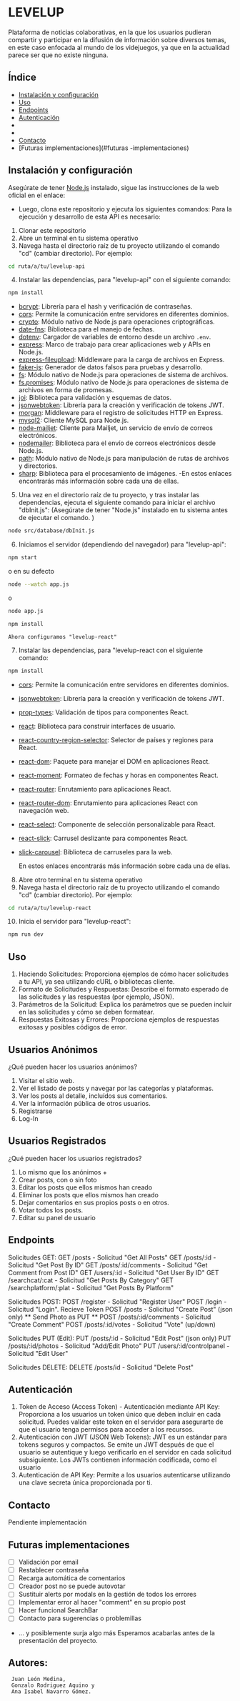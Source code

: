 # LEVELUP

Plataforma de noticias colaborativas, en la que los usuarios pudieran compartir y participar en la difusión de información sobre diversos temas, en este caso enfocada al mundo de los videjuegos, ya que en la actualidad parece ser que no existe ninguna.

## Índice

-   [Instalación y configuración](#instalación-y-configuración)
-   [Uso](#uso)
-   [Endpoints](#endpoints)
-   [Autenticación](#autenticación)
-
-
-   [Contacto](#contacto)
-   [Futuras implementaciones](#futuras -implementaciones)

## Instalación y configuración

Asegúrate de tener [Node.js](https://nodejs.org/) instalado, sigue las instrucciones de la web oficial en el enlace:

-   Luego, clona este repositorio y ejecuta los siguientes comandos:
    Para la ejecución y desarrollo de esta API es necesario:

1. Clonar este repositorio
2. Abre un terminal en tu sistema operativo
3. Navega hasta el directorio raíz de tu proyecto utilizando el comando "cd" (cambiar directorio). Por ejemplo:

```bash
cd ruta/a/tu/levelup-api
```

4. Instalar las dependencias, para "levelup-api" con el siguiente comando:

```bash
npm install
```

-   [bcrypt](https://www.npmjs.com/package/bcrypt): Librería para el hash y verificación de contraseñas.
-   [cors](https://www.npmjs.com/package/cors): Permite la comunicación entre servidores en diferentes dominios.
-   [crypto](https://nodejs.org/api/crypto.html): Módulo nativo de Node.js para operaciones criptográficas.
-   [date-fns](https://www.npmjs.com/package/date-fns): Biblioteca para el manejo de fechas.
-   [dotenv](https://www.npmjs.com/package/dotenv): Cargador de variables de entorno desde un archivo `.env`.
-   [express](https://expressjs.com/): Marco de trabajo para crear aplicaciones web y APIs en Node.js.
-   [express-fileupload](https://www.npmjs.com/package/express-fileupload): Middleware para la carga de archivos en Express.
-   [faker-js](https://www.npmjs.com/package/faker-js): Generador de datos falsos para pruebas y desarrollo.
-   [fs](https://nodejs.org/api/fs.html): Módulo nativo de Node.js para operaciones de sistema de archivos.
-   [fs.promises](https://www.npmjs.com/package/fs.promises): Módulo nativo de Node.js para operaciones de sistema de archivos en forma de promesas.
-   [joi](https://www.npmjs.com/package/joi): Biblioteca para validación y esquemas de datos.
-   [jsonwebtoken](https://www.npmjs.com/package/jsonwebtoken): Librería para la creación y verificación de tokens JWT.
-   [morgan](https://www.npmjs.com/package/morgan): Middleware para el registro de solicitudes HTTP en Express.
-   [mysql2](https://www.npmjs.com/package/mysql2): Cliente MySQL para Node.js.
-   [node-mailjet](https://www.npmjs.com/package/node-mailjet): Cliente para Mailjet, un servicio de envío de correos electrónicos.
-   [nodemailer](https://www.npmjs.com/package/nodemailer): Biblioteca para el envío de correos electrónicos desde Node.js.
-   [path](https://nodejs.org/api/path.html): Módulo nativo de Node.js para manipulación de rutas de archivos y directorios.
-   [sharp](https://www.npmjs.com/package/sharp): Biblioteca para el procesamiento de imágenes.
    -En estos enlaces encontrarás más información sobre cada una de ellas.

5. Una vez en el directorio raíz de tu proyecto, y tras instalar las dependencias, ejecuta el siguiente comando para iniciar el archivo "dbInit.js":
   (Asegúrate de tener "Node.js" instalado en tu sistema antes de ejecutar el comando. )

```bash
node src/database/dbInit.js
```

6. Iniciamos el servidor (dependiendo del navegador) para "levelup-api":

```bash
npm start
```

o en su defecto

```bash
node --watch app.js
```

o

```bash
node app.js
```

```bash
npm install
```

    Ahora configuramos "levelup-react"

7.  Instalar las dependencias, para "levelup-react con el siguiente comando:

```bash
npm install
```

-   [cors](https://www.npmjs.com/package/cors): Permite la comunicación entre servidores en diferentes dominios.
-   [jsonwebtoken](https://www.npmjs.com/package/jsonwebtoken): Librería para la creación y verificación de tokens JWT.
-   [prop-types](https://www.npmjs.com/package/prop-types): Validación de tipos para componentes React.
-   [react](https://reactjs.org/): Biblioteca para construir interfaces de usuario.
-   [react-country-region-selector](https://www.npmjs.com/package/react-country-region-selector): Selector de países y regiones para React.
-   [react-dom](https://reactjs.org/docs/react-dom.html): Paquete para manejar el DOM en aplicaciones React.
-   [react-moment](https://www.npmjs.com/package/react-moment): Formateo de fechas y horas en componentes React.
-   [react-router](https://reactrouter.com/): Enrutamiento para aplicaciones React.
-   [react-router-dom](https://reactrouter.com/web/guides/quick-start): Enrutamiento para aplicaciones React con navegación web.
-   [react-select](https://www.npmjs.com/package/react-select): Componente de selección personalizable para React.
-   [react-slick](https://react-slick.neostack.com/): Carrusel deslizante para componentes React.
-   [slick-carousel](https://www.npmjs.com/package/slick-carousel): Biblioteca de carruseles para la web.

    En estos enlaces encontrarás más información sobre cada una de ellas.

8. Abre otro terminal en tu sistema operativo
9. Navega hasta el directorio raíz de tu proyecto utilizando el comando "cd" (cambiar directorio). Por ejemplo:

```bash
cd ruta/a/tu/levelup-react
```

10. Inicia el servidor para "levelup-react":

```bash
npm run dev
```

## Uso

1. Haciendo Solicitudes: Proporciona ejemplos de cómo hacer solicitudes a tu API, ya sea utilizando cURL o bibliotecas cliente.
2. Formato de Solicitudes y Respuestas: Describe el formato esperado de las solicitudes y las respuestas (por ejemplo, JSON).
3. Parámetros de la Solicitud: Explica los parámetros que se pueden incluir en las solicitudes y cómo se deben formatear.
4. Respuestas Exitosas y Errores: Proporciona ejemplos de respuestas exitosas y posibles códigos de error.

## Usuarios Anónimos

¿Qué pueden hacer los usuarios anónimos?

1. Visitar el sitio web.
2. Ver el listado de posts y navegar por las categorías y plataformas.
3. Ver los posts al detalle, incluídos sus comentarios.
4. Ver la información pública de otros usuarios.
5. Registrarse
6. Log-In

## Usuarios Registrados

¿Qué pueden hacer los usuarios registrados?

1. Lo mismo que los anónimos +
2. Crear posts, con o sin foto
3. Editar los posts que ellos mismos han creado
4. Eliminar los posts que ellos mismos han creado
5. Dejar comentarios en sus propios posts o en otros.
6. Votar todos los posts.
7. Editar su panel de usuario

## Endpoints

Solicitudes GET:
GET /posts - Solicitud "Get All Posts"
GET /posts/:id - Solicitud "Get Post By ID"
GET /posts/:id/comments - Solicitud "Get Comment from Post ID"
GET /users/:id - Solicitud "Get User By ID"
GET /searchcat/:cat - Solicitud "Get Posts By Category"
GET /searchplatform/:plat - Solicitud "Get Posts By Platform"

Solicitudes POST:
POST /register - Solicitud "Register User"
POST /login - Solicitud "Login". Recieve Token
POST /posts - Solicitud "Create Post" (json only)
** Send Photo as PUT **
POST /posts/:id/comments - Solicitud "Create Comment"
POST /posts/:id/votes - Solicitud "Vote" (up/down)

Solicitudes PUT (Edit):
PUT /posts/:id - Solicitud "Edit Post" (json only)
PUT /posts/:id/photos - Solicitud "Add/Edit Photo"
PUT /users/:id/controlpanel - Solicitud "Edit User"

Solicitudes DELETE:
DELETE /posts/id - Solicitud "Delete Post"

## Autenticación

1. Token de Acceso (Access Token) - Autenticación mediante API Key:
   Proporciona a los usuarios un token único que deben incluir en cada solicitud. Puedes validar este token en el servidor para asegurarte de que el usuario tenga permisos para acceder a los recursos.
2. Autenticación con JWT (JSON Web Tokens):
   JWT es un estándar para tokens seguros y compactos. Se emite un JWT después de que el usuario se autentique y luego verificarlo en el servidor en cada solicitud subsiguiente. Los JWTs contienen información codificada, como el usuario
3. Autenticación de API Key:
   Permite a los usuarios autenticarse utilizando una clave secreta única proporcionada por ti.

## Contacto

Pendiente implementación

## Futuras implementaciones

-   [ ] Validación por email
-   [ ] Restablecer contraseña
-   [ ] Recarga automática de comentarios
-   [ ] Creador post no se puede autovotar
-   [ ] Sustituir alerts por modals en la gestión de todos los errores
-   [ ] Implementar error al hacer "comment" en su propio post
-   [ ] Hacer funcional SearchBar
-   [ ] Contacto para sugerencias o problemillas
-   ... y posiblemente surja algo más
    Esperamos acabarlas antes de la presentación del proyecto.

## Autores:

     Juan León Medina,
     Gonzalo Rodriguez Aquino y
     Ana Isabel Navarro Gómez.
